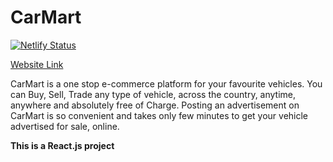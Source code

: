 # CarMart

[![Netlify Status](https://api.netlify.com/api/v1/badges/3d85315d-446f-4e48-bf18-d2b9b379d8dd/deploy-status)](https://app.netlify.com/sites/carmart-sl/deploys)

[Website Link](https://carmart-sl.netlify.app/)


CarMart is a one stop e-commerce platform for your favourite vehicles. You can Buy, Sell, Trade any type of vehicle, across the country, anytime, anywhere and absolutely free of Charge. Posting an advertisement on CarMart is so convenient and takes only few minutes to get your vehicle advertised for sale, online.

<b> This is a React.js project </b>
